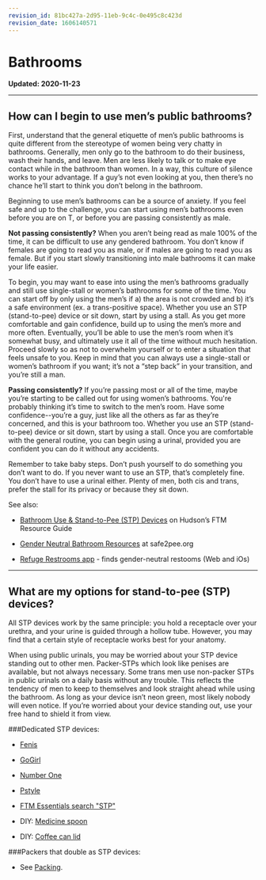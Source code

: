 ```yaml
---
revision_id: 81bc427a-2d95-11eb-9c4c-0e495c8c423d
revision_date: 1606140571
---
```


# Bathrooms
**Updated: 2020-11-23**
***
## How can I begin to use men’s public bathrooms?

First, understand that the general etiquette of men’s public bathrooms is quite different from the stereotype of women being very chatty in bathrooms. Generally, men only go to the bathroom to do their business, wash their hands, and leave. Men are less likely to talk or to make eye contact while in the bathroom than women. In a way, this culture of silence works to your advantage. If a guy’s not even looking at you, then there’s no chance he’ll start to think you don’t belong in the bathroom. 

Beginning to use men’s bathrooms can be a source of anxiety. If you feel safe and up to the challenge, you can start using men’s bathrooms even before you are on T, or before you are passing consistently as male.

**Not passing consistently?** When you aren’t being read as male 100% of the time, it can be difficult to use any gendered bathroom. You don’t know if females are going to read you as male, or if males are going to read you as female. But if you start slowly transitioning into male bathrooms it can make your life easier. 

To begin, you may want to ease into using the men’s bathrooms gradually and still use single-stall or women’s bathrooms for some of the time. You can start off by only using the men’s if a) the area is not crowded and b) it’s a safe environment (ex. a trans-positive space). Whether you use an STP (stand-to-pee) device or sit down, start by using a stall. As you get more comfortable and gain confidence, build up to using the men’s more and more often. Eventually, you’ll be able to use the men’s room when it’s somewhat busy, and ultimately use it all of the time without much hesitation. Proceed slowly so as not to overwhelm yourself or to enter a situation that feels unsafe to you. Keep in mind that you can always use a single-stall or women’s bathroom if you want; it’s not a “step back” in your transition, and you’re still a man.

**Passing consistently?** If you’re passing most or all of the time, maybe you’re starting to be called out for using women’s bathrooms. You're probably thinking it’s time to switch to the men’s room. Have some confidence--you’re a guy, just like all the others as far as they’re concerned, and this is your bathroom too. Whether you use an STP (stand-to-pee) device or sit down, start by using a stall. Once you are comfortable with the general routine, you can begin using a urinal, provided you are confident you can do it without any accidents. 

Remember to take baby steps. Don’t push yourself to do something you don’t want to do. If you never want to use an STP, that’s completely fine. You don’t have to use a urinal either. Plenty of men, both cis and trans, prefer the stall for its privacy or because they sit down. 

See also:

* [Bathroom Use &amp; Stand-to-Pee \(STP\) Devices](http://www.ftmguide.org/bathroom.html) on Hudson’s FTM Resource Guide

* [Gender Neutral Bathroom Resources](http://safe2pee.wordpress.com/bathroom-resources/) at safe2pee.org

* [Refuge Restrooms app](http://www.refugerestrooms.org/) - finds gender-neutral restooms (Web and iOs)

***
## What are my options for stand-to-pee (STP) devices?

All STP devices work by the same principle: you hold a receptacle over your urethra, and your urine is guided through a hollow tube. However, you may find that a certain style of receptacle works best for your anatomy. 

When using public urinals, you may be worried about your STP device standing out to other men. Packer-STPs which look like penises are available, but not always necessary. Some trans men use non-packer STPs in public urinals on a daily basis without any trouble. This reflects the tendency of men to keep to themselves and look straight ahead while using the bathroom. As long as your device isn’t neon green, most likely nobody will even notice. If you’re worried about your device standing out, use your free hand to shield it from view.

###Dedicated STP devices: 

* [Fenis](https://www.ftmessentials.com/products/fenis-stp)

* [GoGirl](http://www.ftmessentials.com/products/go-girl-stp-device)

* [Number One](https://www.ftmessentials.com/products/number-one-stp-powder-finish)

* [Pstyle](http://www.ftmessentials.com/collections/stp-devices/products/pstyle)

* [FTM Essentials search "STP"](https://www.ftmessentials.com/search?q=stp)

* DIY: [Medicine spoon](http://imgur.com/KhaXNRr)

* DIY: [Coffee can lid](http://imgur.com/PUPvHEr)

###Packers that double as STP devices:

* See [Packing](http://www.reddit.com/r/ftm/wiki/index#wiki_packing).